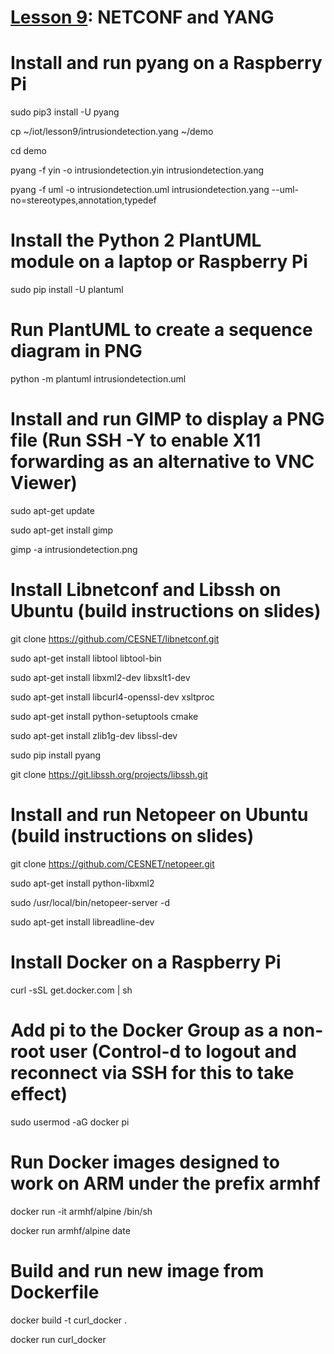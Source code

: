 # <a href="https://goo.gl/RIzzfl">Lesson 9</a>: NETCONF and YANG

# Install and run pyang on a Raspberry Pi

sudo pip3 install -U pyang

cp ~/iot/lesson9/intrusiondetection.yang ~/demo

cd demo

pyang -f yin -o intrusiondetection.yin intrusiondetection.yang

pyang -f uml -o intrusiondetection.uml intrusiondetection.yang --uml-no=stereotypes,annotation,typedef

# Install the Python 2 PlantUML module on a laptop or Raspberry Pi

sudo pip install -U plantuml

# Run PlantUML to create a sequence diagram in PNG

python -m plantuml intrusiondetection.uml

# Install and run GIMP to display a PNG file (Run SSH -Y to enable X11 forwarding as an alternative to VNC Viewer)

sudo apt-get update

sudo apt-get install gimp

gimp -a intrusiondetection.png

# Install Libnetconf and Libssh on Ubuntu (build instructions on slides)

git clone https://github.com/CESNET/libnetconf.git

sudo apt-get install libtool libtool-bin

sudo apt-get install libxml2-dev libxslt1-dev

sudo apt-get install libcurl4-openssl-dev xsltproc

sudo apt-get install python-setuptools cmake

sudo apt-get install zlib1g-dev libssl-dev

sudo pip install pyang

git clone https://git.libssh.org/projects/libssh.git

# Install and run Netopeer on Ubuntu (build instructions on slides)

git clone https://github.com/CESNET/netopeer.git

sudo apt-get install python-libxml2

sudo /usr/local/bin/netopeer-server -d

sudo apt-get install libreadline-dev

# Install Docker on a Raspberry Pi

curl -sSL get.docker.com | sh

# Add pi to the Docker Group as a non-root user (Control-d to logout and reconnect via SSH for this to take effect)

sudo usermod -aG docker pi

# Run Docker images designed to work on ARM under the prefix armhf

docker run -it armhf/alpine /bin/sh

docker run armhf/alpine date

# Build and run new image from Dockerfile

docker build -t curl_docker .

docker run curl_docker
